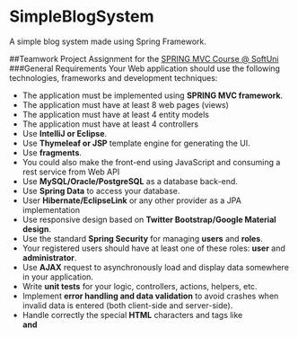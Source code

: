 # SimpleBlogSystem
A simple blog system made using Spring Framework.


##Teamwork Project Assignment for the [SPRING MVC Course @ SoftUni](https://softuni.bg/trainings/1538/java-mvc-frameworks-spring-march-2017)
###General Requirements
Your Web application should use the following technologies, frameworks and development techniques:
*	The application must be implemented using **SPRING MVC framework**.
 *	The application must have at least 8 web pages (views)
 *	The application must have at least 4 entity models
 *	The application must have at least 4 controllers 
*	Use **IntelliJ or Eclipse**.
 *	Use **Thymeleaf or JSP** template engine for generating the UI.
  *	Use **fragments**.
 *	You could also make the front-end using JavaScript and consuming a rest service from Web API 
*	Use **MySQL/Oracle/PostgreSQL** as a database back-end.
*	Use **Spring Data** to access your database.
 *	User **Hibernate/EclipseLink** or any other provider as a JPA implementation
*	Use responsive design based on **Twitter Bootstrap/Google Material design**.
*	Use the standard **Spring Security** for managing **users** and **roles**.
 *	Your registered users should have at least one of these roles: **user** and **administrator**.
*	Use **AJAX** request to asynchronously load and display data somewhere in your application.
*	Write **unit tests** for your logic, controllers, actions, helpers, etc.
*	Implement **error handling and data validation** to avoid crashes when invalid data is entered (both client-side and server-side).
*	Handle correctly the special **HTML** characters and tags like **<br /> and <script>** (escape special characters).
*	Use at least one **Interceptor**
*	Use ModelМapper or other mapping library.
###Additional Requirements
*	Follow the best practices for OO design and high-quality code for the Web application:
 *	Use data encapsulation.
 *	Use exception handling properly.
 *	Use inheritance, abstraction and polymorphism properly.
 *	Follow the principles of strong cohesion and loose coupling.
 *	Correctly format and structure your code, name your identifiers and make the code readable.
*	Well looking user interface (UI).
*	Good usability (easy to use UI).
*	Supporting of all modern Web browsers.
*	Use caching where appropriate.
*	Use a source control system by choice, e.g. GitHub, BitBucket.
 *	Submit a link to your public source code repository.
Public Project Defense
Each student will have to deliver a public defense of its work in front of the other students, trainers and assistants. Students will have only 15 minutes for the following:
•	Demonstrate how the application works (very shortly).
•	Show the source code and explain how it works.
•	Optionally you might prepare a presentation (3-4 slides).
Please be strict in timing! On the 15th minute you will be interrupted! It is good idea to leave the last 2-3 minutes for questions from the other students, trainers and assistants.
Be well prepared for presenting maximum of your work for minimum time. Bring your own laptop. Test it preliminary with the multimedia projector. Open the project assets beforehand to save time.
Bonuses
•	Use Spring Social to connect with Software-as-a-Service (SaaS) API providers
•	Host the application in a cloud environment, e.g. in Amazon Web Services.
•	Use a file storage cloud API, e.g. Dropbox, Google Drive or other for storing the files.
•	Use of features of HTML 5 like Geolocation, Local Storage, SVG, Canvas, etc.
•	Anything that is not described in the assignment is a bonus if it has some practical use. 
Assessment Criteria
•	Functionality – 0…20
•	Implementing controllers correctly (controllers should do only their work) – 0...5
•	Implementing views correctly (using display and editor templates) – 0…5
•	Unit tests (unit test for some of the controllers using mocking) – 0…10
•	Security (prevent SQL injection, XSS, CSRF, parameter tampering, etc.) – 0…5
•	Data validation (validation in the models and input models) – 0…10
•	Using auto mapper and inversion of control – 0…5
•	Using areas with multiple layouts – 0…10
•	Code quality (well-structured code, following the MVC pattern, following SOLID principles, etc.) – 0…10
•	Bonus (bonus points are given for exceptional project) – 0…25
